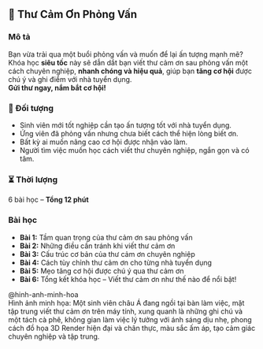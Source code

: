 ## 📌 Thư Cảm Ơn Phỏng Vấn  

### Mô tả  
Bạn vừa trải qua một buổi phỏng vấn và muốn để lại ấn tượng mạnh mẽ?  
Khóa học **siêu tốc** này sẽ dẫn dắt bạn viết thư cảm ơn sau phỏng vấn một cách chuyên nghiệp, **nhanh chóng và hiệu quả**, giúp bạn **tăng cơ hội** được chú ý và ghi điểm với nhà tuyển dụng.  
**Gửi thư ngay, nắm bắt cơ hội!**  


### 🎯 Đối tượng  
- Sinh viên mới tốt nghiệp cần tạo ấn tượng tốt với nhà tuyển dụng.  
- Ứng viên đã phỏng vấn nhưng chưa biết cách thể hiện lòng biết ơn.  
- Bất kỳ ai muốn nâng cao cơ hội được nhận vào làm.  
- Người tìm việc muốn học cách viết thư chuyên nghiệp, ngắn gọn và có tâm.  


### ⏳ Thời lượng  
6 bài học – **Tổng 12 phút**  


### Bài học  
- **Bài 1:** Tầm quan trọng của thư cảm ơn sau phỏng vấn  
- **Bài 2:** Những điều cần tránh khi viết thư cảm ơn  
- **Bài 3:** Cấu trúc cơ bản của thư cảm ơn chuyên nghiệp  
- **Bài 4:** Cách tùy chỉnh thư cảm ơn cho từng nhà tuyển dụng  
- **Bài 5:** Mẹo tăng cơ hội được chú ý qua thư cảm ơn  
- **Bài 6:** Tổng kết khóa học – Viết thư cảm ơn như thế nào để nổi bật!  

@hinh-anh-minh-hoa  
Hình ảnh minh họa: Một sinh viên châu Á đang ngồi tại bàn làm việc, mặt tập trung viết thư cảm ơn trên máy tính, xung quanh là những ghi chú và một tách cà phê, không gian làm việc lý tưởng với ánh sáng dịu nhẹ, phong cách đồ họa 3D Render hiện đại và chân thực, màu sắc ấm áp, tạo cảm giác chuyên nghiệp và tập trung.